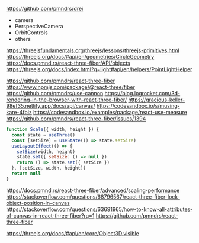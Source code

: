 https://github.com/pmndrs/drei
- camera
- PerspectiveCamera  
- OrbitControls
- others


https://threejsfundamentals.org/threejs/lessons/threejs-primitives.html
https://threejs.org/docs/#api/en/geometries/CircleGeometry
https://docs.pmnd.rs/react-three-fiber/API/objects
https://threejs.org/docs/index.html?q=light#api/en/helpers/PointLightHelper


https://github.com/pmndrs/react-three-fiber
https://www.npmjs.com/package/@react-three/fiber
https://github.com/pmndrs/use-cannon
https://blog.logrocket.com/3d-rendering-in-the-browser-with-react-three-fiber/
https://gracious-keller-98ef35.netlify.app/docs/api/canvas/
https://codesandbox.io/s/musing-kare-4fblz
https://codesandbox.io/examples/package/react-use-measure
https://github.com/pmndrs/react-three-fiber/issues/1394
```js
function Scale({ width, height }) {
  const state = useThree()
  const [setSize] = useState(() => state.setSize)
  useLayoutEffect(() => {
    setSize(width, height)
    state.set({ setSize: () => null })
    return () => state.set({ setSize })
  }, [setSize, width, height])
  return null
}
```
https://docs.pmnd.rs/react-three-fiber/advanced/scaling-performance
https://stackoverflow.com/questions/68796567/react-three-fiber-lock-object-position-in-canvas
https://stackoverflow.com/questions/63691965/how-to-know-all-attributes-of-canvas-in-react-three-fiber?rq=1
https://github.com/pmndrs/react-three-fiber

https://threejs.org/docs/#api/en/core/Object3D.visible
